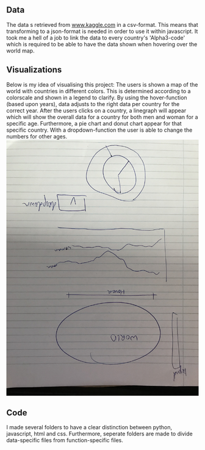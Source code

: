 ## Data
The data s retrieved from www.kaggle.com in a csv-format. This means that transforming to a json-format is needed in order to use it within javascript. It took me a hell of a job to link the data to every country's 'Alpha3-code' which is required to be able to have the data shown when hovering over the world map.


## Visualizations
Below is my idea of visualising this project:
The users is shown a map of the world with countries in different colors. This is determined according to a colorscale and shown in a legend to clarify. By using the hover-function (based upon years), data adjusts to the right data per country for the correct year. After the users clicks on a country, a linegraph will appear which will show the overall data for a country for both men and woman for a specific age. Furthermore, a pie chart and donut chart appear for that specific country. With a dropdown-function the user is able to change the numbers for other ages.
![foto](assets/DESIGN-3a05aa71.jpg)

## Code
I made several folders to have a clear distinction between python, javascript, html and css. Furthermore, seperate folders are made to divide data-specific files from function-specific files.
